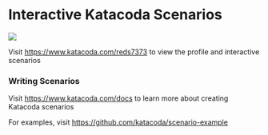 # Interactive Katacoda Scenarios

[![](http://shields.katacoda.com/katacoda/reds7373/count.svg)](https://www.katacoda.com/reds7373 "Get your profile on Katacoda.com")

Visit https://www.katacoda.com/reds7373 to view the profile and interactive scenarios

### Writing Scenarios
Visit https://www.katacoda.com/docs to learn more about creating Katacoda scenarios

For examples, visit https://github.com/katacoda/scenario-example
